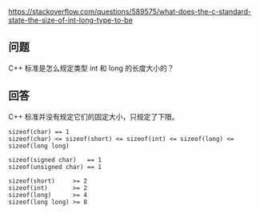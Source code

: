 <https://stackoverflow.com/questions/589575/what-does-the-c-standard-state-the-size-of-int-long-type-to-be>

## 问题

 C++ 标准是怎么规定类型 int 和 long 的长度大小的？

## 回答

C++ 标准并没有规定它们的固定大小，只规定了下限。

```
sizeof(char) == 1
sizeof(char) <= sizeof(short) <= sizeof(int) <= sizeof(long) <= sizeof(long long)

sizeof(signed char)   == 1
sizeof(unsigned char) == 1

sizeof(short)     >= 2
sizeof(int)       >= 2
sizeof(long)      >= 4
sizeof(long long) >= 8
```

